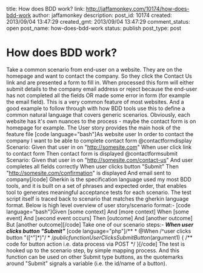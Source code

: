 title: How does BDD work?
link: http://jaffamonkey.com/10174/how-does-bdd-work
author: jaffamonkey
description: 
post_id: 10174
created: 2013/09/04 13:47:29
created_gmt: 2013/09/04 13:47:29
comment_status: open
post_name: how-does-bdd-work
status: publish
post_type: post

# How does BDD work?

Take a common scenario from end-user on a website. They are on the homepage and want to contact the company. So they click the Contact Us link and are presented a form to fill in. When processed this form will either submit details to the company email address or reject because the end-user has not completed all the fields OR made some error in form (for example the email field). This is a very common feature of most websites. And a good example to follow through with how BDD tools use this to define a common natural language that covers generic scenarios. Obviously, each website has it's own nuances to the process - maybe the contact form is on homepage for example. The User story provides the main hook of the feature file [code language="bash"]As website user In order to contact the company I want to be able to complete contact form @contactformdisplay Scenario: Given that user in on "http://somesite.com" When user click link to contact form Then contact form is displayed @contactformsubmit Scenario: Given that user in on "http://somesite.com/contact-us" And user completes all fields correctly When user clicks button "Submit" Then "http://somesite.com/confirmation" is displayed And email sent to company[/code] Gherkin is the specification language used my most BDD tools, and it is built on a set of phrases and expected order, that enables tool to generates meaningful acceptance tests for each scenario. The test script itself is traced back to scenario that matches the gherkin language format. Below is high level overview of user story/scenario format:- [code language="bash"]Given [some context] And [more context] When [some event] And [second event occurs] Then [outcome] And [another outcome] But [another outcome][/code] Take one of our scenario steps:- **_When user clicks button "Submit"_** [code language="php"]/** * @When /^user clicks button "([^"]*)"$/ */ public function UserClicksSubmitButton($argument1) { /** code for button action i.e. data process via POST */ }[/code] The test is hooked up to the scenario step, by simple mapping process. And this function can be used on other Submit type buttons, as the quotemarks around "Submit" signals a variable (i.e. the id/name of a button).